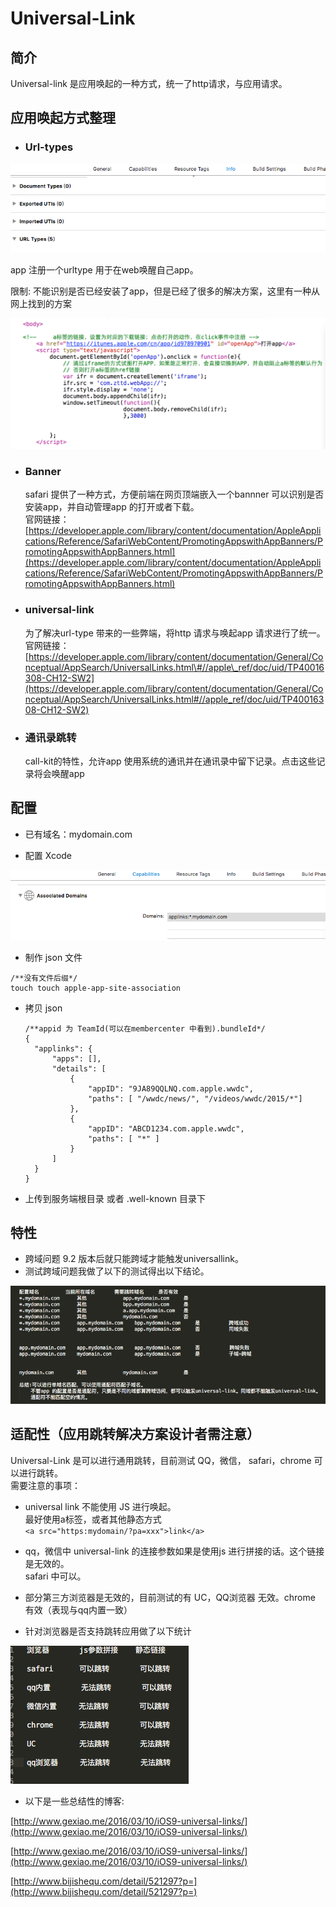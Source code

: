 # Universal-Link

## 简介

Universal-link 是应用唤起的一种方式，统一了http请求，与应用请求。

## 应用唤起方式整理

* ### Url-types

![](/assets/import.png)

app 注册一个urltype 用于在web唤醒自己app。

限制: 不能识别是否已经安装了app，但是已经了很多的解决方案，这里有一种从网上找到的方案

![](/assets/web-app.png)

* ### Banner

  safari 提供了一种方式，方便前端在网页顶端嵌入一个bannner 可以识别是否安装app，并自动管理app 的打开或者下载。  
  官网链接：  
  [https://developer.apple.com/library/content/documentation/AppleApplications/Reference/SafariWebContent/PromotingAppswithAppBanners/PromotingAppswithAppBanners.html](https://developer.apple.com/library/content/documentation/AppleApplications/Reference/SafariWebContent/PromotingAppswithAppBanners/PromotingAppswithAppBanners.html)

* ### universal-link

  为了解决url-type 带来的一些弊端，将http 请求与唤起app 请求进行了统一。  
  官网链接： [https://developer.apple.com/library/content/documentation/General/Conceptual/AppSearch/UniversalLinks.html\#//apple\_ref/doc/uid/TP40016308-CH12-SW2](https://developer.apple.com/library/content/documentation/General/Conceptual/AppSearch/UniversalLinks.html#//apple_ref/doc/uid/TP40016308-CH12-SW2)

* ### 通讯录跳转

  call-kit的特性，允许app 使用系统的通讯并在通讯录中留下记录。点击这些记录将会唤醒app

## 配置

* 已有域名：mydomain.com

* 配置 Xcode

![](/assets/universallink-xcode-config.png)

* 制作 json 文件

```
/**没有文件后缀*/
touch touch apple-app-site-association
```

* 拷贝 json

  ```
  /**appid 为 TeamId(可以在membercenter 中看到).bundleId*/
  {
    "applinks": {
        "apps": [],
        "details": [
            {
                "appID": "9JA89QQLNQ.com.apple.wwdc",
                "paths": [ "/wwdc/news/", "/videos/wwdc/2015/*"]
            },
            {
                "appID": "ABCD1234.com.apple.wwdc",
                "paths": [ "*" ]
            }
        ]
    }
  }
  ```

* 上传到服务端根目录 或者 .well-known 目录下

## 特性

* 跨域问题
  9.2 版本后就只能跨域才能触发universallink。
* 测试跨域问题我做了以下的测试得出以下结论。

![](/assets/universallink-cross-domain.png)

## 适配性（应用跳转解决方案设计者需注意）

Universal-Link 是可以进行通用跳转，目前测试 QQ，微信， safari，chrome 可以进行跳转。  
需要注意的事项：

* universal link 不能使用 JS 进行唤起。  
  最好使用a标签，或者其他静态方式  
  `<a src="https:mydomain/?pa=xxx">link</a>`

* qq，微信中 universal-link 的连接参数如果是使用js 进行拼接的话。这个链接是无效的。  
  safari 中可以。

* 部分第三方浏览器是无效的，目前测试的有 UC，QQ浏览器 无效。chrome 有效（表现与qq内置一致）

* 针对浏览器是否支持跳转应用做了以下统计

![](/assets/webbrosersupport.png)

* 以下是一些总结性的博客:

[http://www.gexiao.me/2016/03/10/iOS9-universal-links/](http://www.gexiao.me/2016/03/10/iOS9-universal-links/)

[http://www.gexiao.me/2016/03/10/iOS9-universal-links/](http://www.gexiao.me/2016/03/10/iOS9-universal-links/)

[http://www.bijishequ.com/detail/521297?p=](http://www.bijishequ.com/detail/521297?p=)

